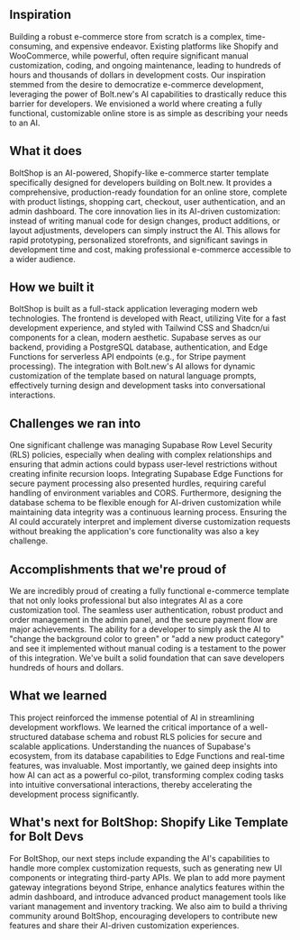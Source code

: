## Inspiration

Building a robust e-commerce store from scratch is a complex, time-consuming, and expensive endeavor. Existing platforms like Shopify and WooCommerce, while powerful, often require significant manual customization, coding, and ongoing maintenance, leading to hundreds of hours and thousands of dollars in development costs. Our inspiration stemmed from the desire to democratize e-commerce development, leveraging the power of Bolt.new's AI capabilities to drastically reduce this barrier for developers. We envisioned a world where creating a fully functional, customizable online store is as simple as describing your needs to an AI.

## What it does

BoltShop is an AI-powered, Shopify-like e-commerce starter template specifically designed for developers building on Bolt.new. It provides a comprehensive, production-ready foundation for an online store, complete with product listings, shopping cart, checkout, user authentication, and an admin dashboard. The core innovation lies in its AI-driven customization: instead of writing manual code for design changes, product additions, or layout adjustments, developers can simply instruct the AI. This allows for rapid prototyping, personalized storefronts, and significant savings in development time and cost, making professional e-commerce accessible to a wider audience.

## How we built it

BoltShop is built as a full-stack application leveraging modern web technologies. The frontend is developed with React, utilizing Vite for a fast development experience, and styled with Tailwind CSS and Shadcn/ui components for a clean, modern aesthetic. Supabase serves as our backend, providing a PostgreSQL database, authentication, and Edge Functions for serverless API endpoints (e.g., for Stripe payment processing). The integration with Bolt.new's AI allows for dynamic customization of the template based on natural language prompts, effectively turning design and development tasks into conversational interactions.

## Challenges we ran into

One significant challenge was managing Supabase Row Level Security (RLS) policies, especially when dealing with complex relationships and ensuring that admin actions could bypass user-level restrictions without creating infinite recursion loops. Integrating Supabase Edge Functions for secure payment processing also presented hurdles, requiring careful handling of environment variables and CORS. Furthermore, designing the database schema to be flexible enough for AI-driven customization while maintaining data integrity was a continuous learning process. Ensuring the AI could accurately interpret and implement diverse customization requests without breaking the application's core functionality was also a key challenge.

## Accomplishments that we're proud of

We are incredibly proud of creating a fully functional e-commerce template that not only looks professional but also integrates AI as a core customization tool. The seamless user authentication, robust product and order management in the admin panel, and the secure payment flow are major achievements. The ability for a developer to simply ask the AI to "change the background color to green" or "add a new product category" and see it implemented without manual coding is a testament to the power of this integration. We've built a solid foundation that can save developers hundreds of hours and dollars.

## What we learned

This project reinforced the immense potential of AI in streamlining development workflows. We learned the critical importance of a well-structured database schema and robust RLS policies for secure and scalable applications. Understanding the nuances of Supabase's ecosystem, from its database capabilities to Edge Functions and real-time features, was invaluable. Most importantly, we gained deep insights into how AI can act as a powerful co-pilot, transforming complex coding tasks into intuitive conversational interactions, thereby accelerating the development process significantly.

## What's next for BoltShop: Shopify Like Template for Bolt Devs

For BoltShop, our next steps include expanding the AI's capabilities to handle more complex customization requests, such as generating new UI components or integrating third-party APIs. We plan to add more payment gateway integrations beyond Stripe, enhance analytics features within the admin dashboard, and introduce advanced product management tools like variant management and inventory tracking. We also aim to build a thriving community around BoltShop, encouraging developers to contribute new features and share their AI-driven customization experiences.